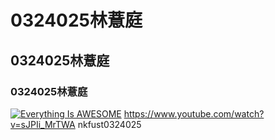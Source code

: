 # 0324025林薏庭
## 0324025林薏庭
### 0324025林薏庭
[![Everything Is AWESOME](https://img.youtube.com/vi/StTqXEQ2l-Y/0.jpg)](https://www.youtube.com/watch?v=StTqXEQ2l-Y "Everything Is AWESOME")
<https://www.youtube.com/watch?v=sJPIi_MrTWA>
nkfust0324025

